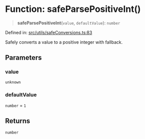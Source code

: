 # Function: safeParsePositiveInt()

> **safeParsePositiveInt**(`value`, `defaultValue`): `number`

Defined in: [src/utils/safeConversions.ts:83](https://github.com/Nick2bad4u/Uptime-Watcher/blob/2a45eeb1723f8f7089001af2c92aa07d82dfe7e4/src/utils/safeConversions.ts#L83)

Safely converts a value to a positive integer with fallback.

## Parameters

### value

`unknown`

### defaultValue

`number` = `1`

## Returns

`number`
